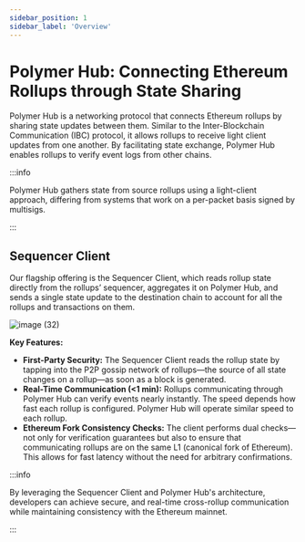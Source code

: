 ```yaml
---
sidebar_position: 1
sidebar_label: 'Overview'
---
```


# Polymer Hub: Connecting Ethereum Rollups through State Sharing

Polymer Hub is a networking protocol that connects Ethereum rollups by sharing state updates between them. Similar to the Inter-Blockchain Communication (IBC) protocol, it allows rollups to receive light client updates from one another. By facilitating state exchange, Polymer Hub enables rollups to verify event logs from other chains.

:::info

Polymer Hub gathers state from source rollups using a light-client approach, differing from systems that work on a per-packet basis signed by multisigs.

:::

## Sequencer Client

Our flagship offering is the Sequencer Client, which reads rollup state directly from the rollups’ sequencer, aggregates it on Polymer Hub, and sends a single state update to the destination chain to account for all the rollups and transactions on them.

![image (32)](https://github.com/user-attachments/assets/16272602-3926-4d53-a9ca-93cf4b9d1072)

**Key Features:**

- **First-Party Security:** The Sequencer Client reads the rollup state by tapping into the P2P gossip network of rollups—the source of all state changes on a rollup—as soon as a block is generated.
- **Real-Time Communication (<1 min):** Rollups communicating through Polymer Hub can verify events nearly instantly. The speed depends how fast each rollup is configured. Polymer Hub will operate similar speed to each rollup.
- **Ethereum Fork Consistency Checks:** The client performs dual checks—not only for verification guarantees but also to ensure that communicating rollups are on the same L1 (canonical fork of Ethereum). This allows for fast latency without the need for arbitrary confirmations.

:::info

By leveraging the Sequencer Client and Polymer Hub's architecture, developers can achieve secure, and real-time cross-rollup communication while maintaining consistency with the Ethereum mainnet.

:::

